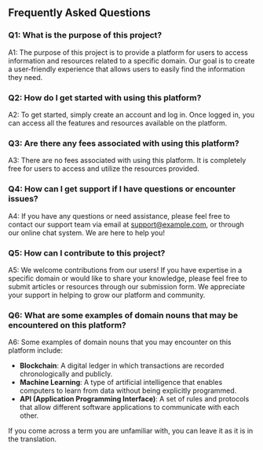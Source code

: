 ## Frequently Asked Questions

### Q1: What is the purpose of this project?

A1: The purpose of this project is to provide a platform for users to access information and resources related to a specific domain. Our goal is to create a user-friendly experience that allows users to easily find the information they need.

### Q2: How do I get started with using this platform?

A2: To get started, simply create an account and log in. Once logged in, you can access all the features and resources available on the platform.

### Q3: Are there any fees associated with using this platform?

A3: There are no fees associated with using this platform. It is completely free for users to access and utilize the resources provided.

### Q4: How can I get support if I have questions or encounter issues?

A4: If you have any questions or need assistance, please feel free to contact our support team via email at support@example.com, or through our online chat system. We are here to help you!

### Q5: How can I contribute to this project?

A5: We welcome contributions from our users! If you have expertise in a specific domain or would like to share your knowledge, please feel free to submit articles or resources through our submission form. We appreciate your support in helping to grow our platform and community.

### Q6: What are some examples of domain nouns that may be encountered on this platform?

A6: Some examples of domain nouns that you may encounter on this platform include:

- **Blockchain**: A digital ledger in which transactions are recorded chronologically and publicly.
- **Machine Learning**: A type of artificial intelligence that enables computers to learn from data without being explicitly programmed.
- **API (Application Programming Interface)**: A set of rules and protocols that allow different software applications to communicate with each other.

If you come across a term you are unfamiliar with, you can leave it as it is in the translation.